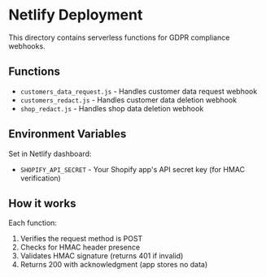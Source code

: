 # Netlify Deployment

This directory contains serverless functions for GDPR compliance webhooks.

## Functions

- `customers_data_request.js` - Handles customer data request webhook
- `customers_redact.js` - Handles customer data deletion webhook  
- `shop_redact.js` - Handles shop data deletion webhook

## Environment Variables

Set in Netlify dashboard:

- `SHOPIFY_API_SECRET` - Your Shopify app's API secret key (for HMAC verification)

## How it works

Each function:
1. Verifies the request method is POST
2. Checks for HMAC header presence
3. Validates HMAC signature (returns 401 if invalid)
4. Returns 200 with acknowledgment (app stores no data)
